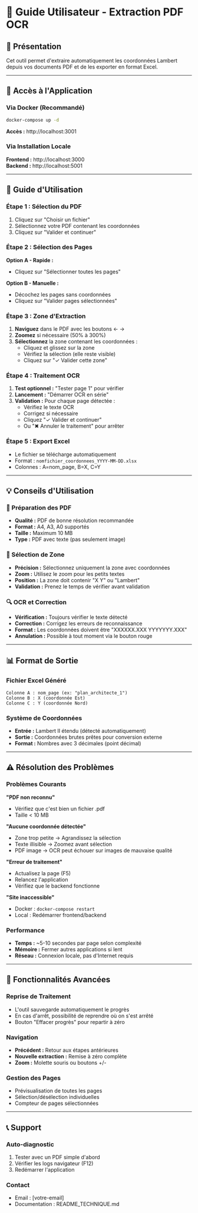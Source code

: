 # 📖 Guide Utilisateur - Extraction PDF OCR

## 🎯 Présentation

Cet outil permet d'extraire automatiquement les coordonnées Lambert depuis vos documents PDF et de les exporter en format Excel.

---

## 🚀 Accès à l'Application

### Via Docker (Recommandé)
```bash
docker-compose up -d
```
**Accès :** http://localhost:3001

### Via Installation Locale
**Frontend :** http://localhost:3000  
**Backend :** http://localhost:5001

---

## 📝 Guide d'Utilisation

### Étape 1 : Sélection du PDF
1. Cliquez sur "Choisir un fichier"
2. Sélectionnez votre PDF contenant les coordonnées
3. Cliquez sur "Valider et continuer"

### Étape 2 : Sélection des Pages
**Option A - Rapide :**
- Cliquez sur "Sélectionner toutes les pages"

**Option B - Manuelle :**
- Décochez les pages sans coordonnées
- Cliquez sur "Valider pages sélectionnées"

### Étape 3 : Zone d'Extraction
1. **Naviguez** dans le PDF avec les boutons ← →
2. **Zoomez** si nécessaire (50% à 300%)
3. **Sélectionnez** la zone contenant les coordonnées :
   - Cliquez et glissez sur la zone
   - Vérifiez la sélection (elle reste visible)
   - Cliquez sur "✓ Valider cette zone"

### Étape 4 : Traitement OCR
1. **Test optionnel :** "Tester page 1" pour vérifier
2. **Lancement :** "Démarrer OCR en série"
3. **Validation :** Pour chaque page détectée :
   - Vérifiez le texte OCR
   - Corrigez si nécessaire
   - Cliquez "✓ Valider et continuer"
   - Ou "✖ Annuler le traitement" pour arrêter

### Étape 5 : Export Excel
- Le fichier se télécharge automatiquement
- Format : `nomfichier_coordonnees_YYYY-MM-DD.xlsx`
- Colonnes : A=nom_page, B=X, C=Y

---

## 💡 Conseils d'Utilisation

### 📄 Préparation des PDF
- **Qualité :** PDF de bonne résolution recommandée
- **Format :** A4, A3, A0 supportés
- **Taille :** Maximum 10 MB
- **Type :** PDF avec texte (pas seulement image)

### 🎯 Sélection de Zone
- **Précision :** Sélectionnez uniquement la zone avec coordonnées
- **Zoom :** Utilisez le zoom pour les petits textes
- **Position :** La zone doit contenir "X Y" ou "Lambert"
- **Validation :** Prenez le temps de vérifier avant validation

### 🔍 OCR et Correction
- **Vérification :** Toujours vérifier le texte détecté
- **Correction :** Corrigez les erreurs de reconnaissance
- **Format :** Les coordonnées doivent être "XXXXXX.XXX YYYYYYY.XXX"
- **Annulation :** Possible à tout moment via le bouton rouge

---

## 📊 Format de Sortie

### Fichier Excel Généré
```
Colonne A : nom_page (ex: "plan_architecte_1")
Colonne B : X (coordonnée Est)
Colonne C : Y (coordonnée Nord)
```

### Système de Coordonnées
- **Entrée :** Lambert II étendu (détecté automatiquement)
- **Sortie :** Coordonnées brutes prêtes pour conversion externe
- **Format :** Nombres avec 3 décimales (point décimal)

---

## ⚠️ Résolution des Problèmes

### Problèmes Courants

**"PDF non reconnu"**
- Vérifiez que c'est bien un fichier .pdf
- Taille < 10 MB

**"Aucune coordonnée détectée"**
- Zone trop petite → Agrandissez la sélection
- Texte illisible → Zoomez avant sélection
- PDF image → OCR peut échouer sur images de mauvaise qualité

**"Erreur de traitement"**
- Actualisez la page (F5)
- Relancez l'application
- Vérifiez que le backend fonctionne

**"Site inaccessible"**
- Docker : `docker-compose restart`
- Local : Redémarrer frontend/backend

### Performance
- **Temps :** ~5-10 secondes par page selon complexité
- **Mémoire :** Fermer autres applications si lent
- **Réseau :** Connexion locale, pas d'Internet requis

---

## 🔄 Fonctionnalités Avancées

### Reprise de Traitement
- L'outil sauvegarde automatiquement le progrès
- En cas d'arrêt, possibilité de reprendre où on s'est arrêté
- Bouton "Effacer progrès" pour repartir à zéro

### Navigation
- **Précédent :** Retour aux étapes antérieures
- **Nouvelle extraction :** Remise à zéro complète
- **Zoom :** Molette souris ou boutons +/-

### Gestion des Pages
- Prévisualisation de toutes les pages
- Sélection/désélection individuelles
- Compteur de pages sélectionnées

---

## 📞 Support

### Auto-diagnostic
1. Tester avec un PDF simple d'abord
2. Vérifier les logs navigateur (F12)
3. Redémarrer l'application

### Contact
- Email : [votre-email]
- Documentation : README_TECHNIQUE.md